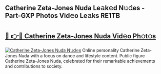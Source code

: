 ## Catherine Zeta-Jones Nuda Le𝚊k𝚎d N𝚞𝚍es - Part-GXP Photos Vid𝚎o Le𝚊ks RE1TB

# <h2><a href="http://fbes42w.evod.top/?m=Catherine+Zeta-Jones+Nuda">🔗 👉🔴 Catherine Zeta-Jones Nuda Vid𝚎o Ph𝚘t𝚘s</a></h2>

[![Catherine Zeta-Jones Nuda N𝚞d𝚎s](https://i.imgur.com/8V9OHl7.gif)](http://fbes42w.evod.top/?m=Catherine+Zeta-Jones+Nuda)
Online personality Catherine Zeta-Jones Nuda with a focus on dance and lifestyle content. Public figure Catherine Zeta-Jones Nuda, celebrated for their remarkable achievements and contributions to society. 
